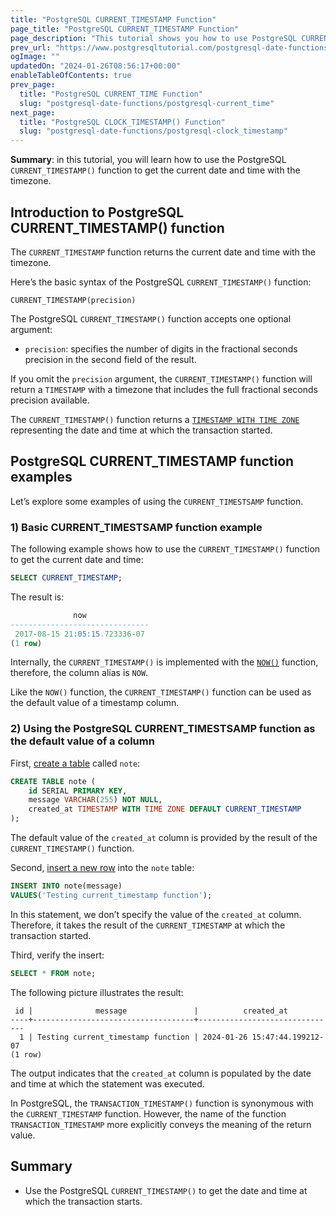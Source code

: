 ```yaml
---
title: "PostgreSQL CURRENT_TIMESTAMP Function"
page_title: "PostgreSQL CURRENT_TIMESTAMP Function"
page_description: "This tutorial shows you how to use PostgreSQL CURRENT_TIMESTAMP() function to get the current date and time at which the transaction starts."
prev_url: "https://www.postgresqltutorial.com/postgresql-date-functions/postgresql-current_timestamp/"
ogImage: ""
updatedOn: "2024-01-26T08:56:17+00:00"
enableTableOfContents: true
prev_page: 
  title: "PostgreSQL CURRENT_TIME Function"
  slug: "postgresql-date-functions/postgresql-current_time"
next_page: 
  title: "PostgreSQL CLOCK_TIMESTAMP() Function"
  slug: "postgresql-date-functions/postgresql-clock_timestamp"
---
```





**Summary**: in this tutorial, you will learn how to use the PostgreSQL `CURRENT_TIMESTAMP()` function to get the current date and time with the timezone.


## Introduction to PostgreSQL CURRENT\_TIMESTAMP() function

The `CURRENT_TIMESTAMP` function returns the current date and time with the timezone.

Here’s the basic syntax of the PostgreSQL `CURRENT_TIMESTAMP()` function:


```sqlsql
CURRENT_TIMESTAMP(precision)
```
The PostgreSQL `CURRENT_TIMESTAMP()` function accepts one optional argument:

* `precision`: specifies the number of digits in the fractional seconds precision in the second field of the result.

If you omit the `precision` argument, the `CURRENT_TIMESTAMP()` function will return a `TIMESTAMP` with a timezone that includes the full fractional seconds precision available.

The `CURRENT_TIMESTAMP()` function returns a [`TIMESTAMP WITH TIME ZONE`](../postgresql-tutorial/postgresql-timestamp) representing the date and time at which the transaction started.


## PostgreSQL CURRENT\_TIMESTAMP function examples

Let’s explore some examples of using the `CURRENT_TIMESTSAMP` function.


### 1\) Basic CURRENT\_TIMESTSAMP function example

The following example shows how to use the `CURRENT_TIMESTAMP()` function to get the current date and time:


```sql
SELECT CURRENT_TIMESTAMP;
```
The result is:


```sql
              now
-------------------------------
 2017-08-15 21:05:15.723336-07
(1 row)
```
Internally, the `CURRENT_TIMESTAMP()` is implemented with the [`NOW()`](postgresql-now) function, therefore, the column alias is `NOW`.

Like the `NOW()` function, the `CURRENT_TIMESTAMP()` function can be used as the default value of a timestamp column.


### 2\) Using the PostgreSQL CURRENT\_TIMESTSAMP function as the default value of a column

First, [create a table](../postgresql-tutorial/postgresql-create-table) called `note`:


```sql
CREATE TABLE note (
    id SERIAL PRIMARY KEY,
    message VARCHAR(255) NOT NULL,
    created_at TIMESTAMP WITH TIME ZONE DEFAULT CURRENT_TIMESTAMP
);
```
The default value of the `created_at` column is provided by the result of the `CURRENT_TIMESTAMP()` function.

Second, [insert a new row](../postgresql-tutorial/postgresql-insert) into the `note` table:


```sql
INSERT INTO note(message) 
VALUES('Testing current_timestamp function');
```
In this statement, we don’t specify the value of the `created_at` column. Therefore, it takes the result of the `CURRENT_TIMESTAMP` at which the transaction started.

Third, verify the insert:


```sql
SELECT * FROM note;
```
The following picture illustrates the result:


```
 id |              message               |          created_at
----+------------------------------------+-------------------------------
  1 | Testing current_timestamp function | 2024-01-26 15:47:44.199212-07
(1 row)
```
The output indicates that the `created_at` column is populated by the date and time at which the statement was executed.

In PostgreSQL, the `TRANSACTION_TIMESTAMP()` function is synonymous with the `CURRENT_TIMESTAMP` function. However, the name of the function `TRANSACTION_TIMESTAMP` more explicitly conveys the meaning of the return value.


## Summary

* Use the PostgreSQL `CURRENT_TIMESTAMP()` to get the date and time at which the transaction starts.

